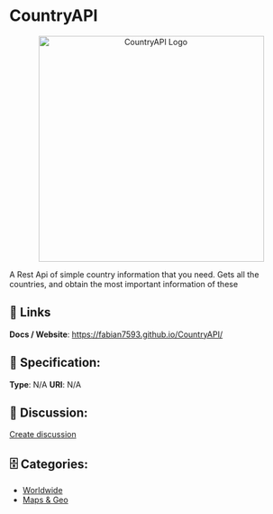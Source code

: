 # CountryAPI
<p align="center">
    <img width="400" src="https://raw.githubusercontent.com/fabian7593/CountryAPI/master/Files/imgsReadme/planetLogoAndText.png" alt="CountryAPI Logo"/>
</p>

A Rest Api of simple country information that you need. Gets all the countries, and obtain the most important information of these

##  🔗 Links
**Docs / Website**: https://fabian7593.github.io/CountryAPI/

## 🧬 Specification:
**Type**: N/A
**URI**: N/A

## 💬 Discussion:
[Create discussion](https://github.com/apis-list/apis-list/discussions/new)

## 🗄️ Categories:
- [Worldwide](https://github.com/apis-list/apis-list#worldwide)
- [Maps & Geo](https://github.com/apis-list/apis-list#maps-and-geo)








